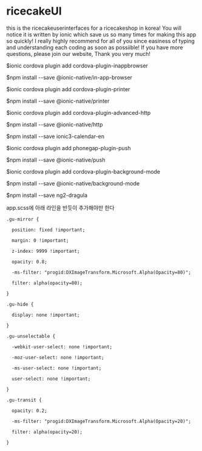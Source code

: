 # ricecakeUI

this is the ricecakeuserinterfaces for a ricecakeshop in korea!
You will notice it is written by ionic which save us so many times for making this app so quickly!
I really highly recommend for all of you since easiness of typing and understanding each coding as soon as possiible!
If you have more questions, please join our website, Thank you very much!

$ionic cordova plugin add cordova-plugin-inappbrowser

$npm install --save @ionic-native/in-app-browser

$ionic cordova plugin add cordova-plugin-printer

$npm install --save @ionic-native/printer

$ionic cordova plugin add cordova-plugin-advanced-http

$npm install --save @ionic-native/http

$npm install --save ionic3-calendar-en

$ionic cordova plugin add phonegap-plugin-push

$npm install --save @ionic-native/push

$ionic cordova plugin add cordova-plugin-background-mode

$npm install --save @ionic-native/background-mode

$npm install --save ng2-dragula

app.scss에 아래 라인을 반듯이 추가해야만 한다

    .gu-mirror {

      position: fixed !important;

      margin: 0 !important;

      z-index: 9999 !important;

      opacity: 0.8;

      -ms-filter: "progid:DXImageTransform.Microsoft.Alpha(Opacity=80)";

      filter: alpha(opacity=80);

    }

    .gu-hide {

      display: none !important;

    }

    .gu-unselectable {

      -webkit-user-select: none !important;

      -moz-user-select: none !important;

      -ms-user-select: none !important;

      user-select: none !important;

    }

    .gu-transit {

      opacity: 0.2;

      -ms-filter: "progid:DXImageTransform.Microsoft.Alpha(Opacity=20)";

      filter: alpha(opacity=20);

    }



